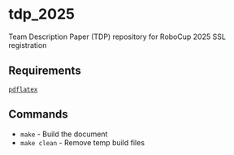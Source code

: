 # tdp_2025
Team Description Paper (TDP) repository for RoboCup 2025 SSL registration

## Requirements
[`pdflatex`](https://gist.github.com/rain1024/98dd5e2c6c8c28f9ea9d)

## Commands
- `make` - Build the document
- `make clean` - Remove temp build files
